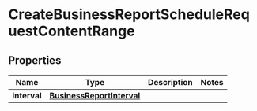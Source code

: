 

# CreateBusinessReportScheduleRequestContentRange


## Properties

| Name | Type | Description | Notes |
|------------ | ------------- | ------------- | -------------|
|**interval** | [**BusinessReportInterval**](BusinessReportInterval.md) |  |  |




